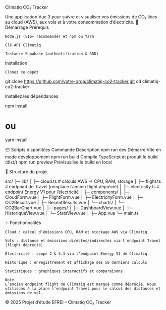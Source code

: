 Climatiq CO₂ Tracker

Une application Vue 3 pour suivre et visualiser vos émissions de CO₂ liées au cloud (AWS), aux vols et à votre consommation d’électricité.
🚀 Démarrage
Prérequis

    Node.js (v16+ recommandé) et npm ou Yarn

    Clé API Climatiq

    Instance Supabase (authentification & BDD)

Installation

    Clonez ce dépôt

git clone https://github.com/votre-orga/climatiq-co2-tracker.git
cd climatiq-co2-tracker

Installez les dépendances

npm install
# ou
yarn install

📦 Scripts disponibles
Commande	Description
npm run dev	Démarre Vite en mode développement
npm run build	Compile TypeScript et produit le build (dist/)
npm run preview	Prévisualise le build en local

📁 Structure du projet

src/
├─ lib/
│  ├─ cloud.ts           # calculs AWS → CPU, RAM, storage
│  ├─ flight.ts          # endpoint de Travel (remplace l’ancien flight déprécié)
│  ├─ electricity.ts     # endpoint Energy V1 pour l’électricité
│
├─ components/
│  ├─ CloudForm.vue
│  ├─ FlightForm.vue
│  ├─ ElectricityForm.vue
│  ├─ CO2Result.vue
│  ├─ RecentResults.vue
│  └─ charts/
│     └─ CO2BarChart.vue
│
├─ pages/
│  ├─ DashboardView.vue
│  ├─ HistoriqueView.vue
│  └─ StatsView.vue
│
├─ App.vue
└─ main.ts

✨ Fonctionnalités

    Cloud : calcul d’émissions CPU, RAM et stockage AWS via Climatiq

    Vols : distance et émissions directes/indirectes via l’endpoint Travel (flight déprécié)

    Électricité : scope 2 & 3.3 via l’endpoint Energy V1 de Climatiq

    Historique : enregistrement et affichage des 50 derniers calculs

    Statistiques : graphiques interactifs et comparaisons

    Note
    L’ancien endpoint flight de Climatiq est marqué comme déprécié. Nous utilisons à la place l’endpoint Travel pour le calcul des distances et émissions de vol.

© 2025 Projet d’étude EFREI – Climatiq CO₂ Tracker
